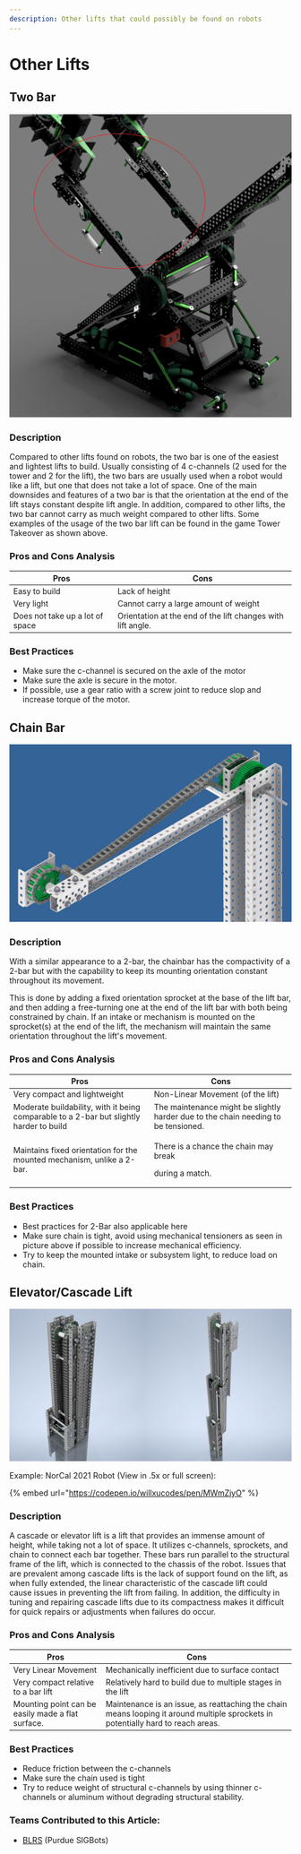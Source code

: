 ```yaml
---
description: Other lifts that could possibly be found on robots
---
```


# Other Lifts

## Two Bar

![2-Bar with Roller Intakes Mounted in Red (CAD of 7K Courtesy of Zach 929U)](<../../.gitbook/assets/image (17).png>)

### Description

Compared to other lifts found on robots, the two bar is one of the easiest and lightest lifts to build. Usually consisting of 4 c-channels (2 used for the tower and 2 for the lift), the two bars are usually used when a robot would like a lift, but one that does not take a lot of space. One of the main downsides and features of a two bar is that the orientation at the end of the lift stays constant despite lift angle. In addition, compared to other lifts, the two bar cannot carry as much weight compared to other lifts. Some examples of the usage of the two bar lift can be found in the game Tower Takeover as shown above.

### Pros and Cons Analysis

| Pros                            | Cons                                                        |
| ------------------------------- | ----------------------------------------------------------- |
| Easy to build                   | Lack of height                                              |
| Very light                      | Cannot carry a large amount of weight                       |
| Does not take up a lot of space | Orientation at the end of the lift changes with lift angle. |

### Best Practices

* Make sure the c-channel is secured on the axle of the motor
* Make sure the axle is secure in the motor.
* If possible, use a gear ratio with a screw joint to reduce slop and increase torque of the motor.

## Chain Bar

![Chain Bar With Tensioned Chain (Courtesy of AURA)](<../../.gitbook/assets/image (18) (1).png>)

### Description

With a similar appearance to a 2-bar, the chainbar has the compactivity of a 2-bar but with the capability to keep its mounting orientation constant throughout its movement.

This is done by adding a fixed orientation sprocket at the base of the lift bar, and then adding a free-turning one at the end of the lift bar with both being constrained by chain. If an intake or mechanism is mounted on the sprocket(s) at the end of the lift, the mechanism will maintain the same orientation throughout the lift's movement.

### Pros and Cons Analysis

| Pros                                                                                    | Cons                                                                               |
| --------------------------------------------------------------------------------------- | ---------------------------------------------------------------------------------- |
| Very compact and lightweight                                                            | Non-Linear Movement (of the lift)                                                  |
| Moderate buildability, with it being comparable to a 2-bar but slightly harder to build | The maintenance might be slightly harder due to the chain needing to be tensioned. |
| Maintains fixed orientation for the mounted mechanism, unlike a 2-bar.                  | <p>There is a chance the chain may break</p><p>during a match.</p>                 |

### Best Practices

* Best practices for 2-Bar also applicable here
* Make sure chain is tight, avoid using mechanical tensioners as seen in picture above if possible to increase mechanical efficiency.
* Try to keep the mounted intake or subsystem light, to reduce load on chain.

## Elevator/Cascade Lift

![Cascade Lift Retracted (Left) and Extended (Right) Courtesy of Josh 99904A](<../../.gitbook/assets/image (21).png>)

Example: NorCal 2021 Robot (View in .5x or full screen):

{% embed url="https://codepen.io/willxucodes/pen/MWmZjyO" %}

### Description

A cascade or elevator lift is a lift that provides an immense amount of height, while taking not a lot of space. It utilizes c-channels, sprockets, and chain to connect each bar together. These bars run parallel to the structural frame of the lift, which is connected to the chassis of the robot. Issues that are prevalent among cascade lifts is the lack of support found on the lift, as when fully extended, the linear characteristic of the cascade lift could cause issues in preventing the lift from failing. In addition, the difficulty in tuning and repairing cascade lifts due to its compactness makes it difficult for quick repairs or adjustments when failures do occur.

### Pros and Cons Analysis

| Pros                                              | Cons                                                                                                                             |
| ------------------------------------------------- | -------------------------------------------------------------------------------------------------------------------------------- |
| Very Linear Movement                              | Mechanically inefficient due to surface contact                                                                                  |
| Very compact relative to a bar lift               | Relatively hard to build due to multiple stages in the lift                                                                      |
| Mounting point can be easily made a flat surface. | Maintenance is an issue, as reattaching the chain means looping it around multiple sprockets in potentially hard to reach areas. |

### Best Practices

* Reduce friction between the c-channels
* Make sure the chain used is tight
* Try to reduce weight of structural c-channels by using thinner c-channels or aluminum without degrading structural stability.

### Teams Contributed to this Article:

* [BLRS](https://purduesigbots.com/) (Purdue SIGBots)

